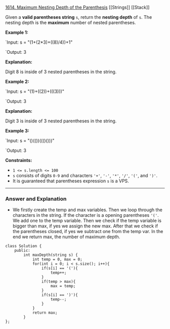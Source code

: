 [1614. Maximum Nesting Depth of the Parenthesis](https://leetcode.com/problems/maximum-nesting-depth-of-the-parentheses)
[[Strings]]
[[Stack]]

Given a **valid parentheses string** `s`, return the **nesting depth** of `s`. The nesting depth is the **maximum** number of nested parentheses.

**Example 1:**

`Input: s = "(1+(2*3)+((8)/4))+1"

`Output: 3

**Explanation:**

Digit 8 is inside of 3 nested parentheses in the string.

**Example 2:**

`Input: s = "(1)+((2))+(((3)))"

`Output: 3

**Explanation:**

Digit 3 is inside of 3 nested parentheses in the string.

**Example 3:**

`Input: s = "()(())((()()))"

`Output: 3

**Constraints:**

- `1 <= s.length <= 100`
- `s` consists of digits `0-9` and characters `'+'`, `'-'`, `'*'`, `'/'`, `'('`, and `')'`.
- It is guaranteed that parentheses expression `s` is a VPS.

---
### Answer and Explanation


- We firstly create the temp and max variables. Then we loop through the characters in the string. If the character is a opening parentheses `'('`. We add one to the temp variable. Then we check if the temp variable is bigger than max, if yes we assign the new max. After that we check if the parentheses closed, if yes we subtract one from the temp var. In the end we return max, the number of maximum depth.

```
class Solution {
	public:
		int maxDepth(string s) {
			int temp = 0, max = 0;
			for(int i = 0; i < s.size(); i++){
				if(s[i] == '('){
					temp++;
				}
				if(temp > max){
					max = temp;
				}
				if(s[i] == ')'){
					temp--;
				}
			}
			return max;
		}
};
```